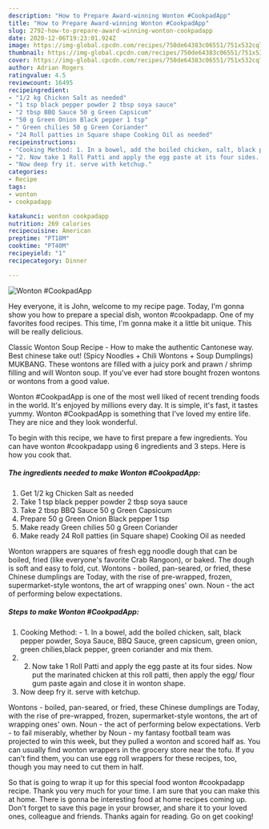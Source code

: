 ```yaml
---
description: "How to Prepare Award-winning Wonton #CookpadApp"
title: "How to Prepare Award-winning Wonton #CookpadApp"
slug: 2792-how-to-prepare-award-winning-wonton-cookpadapp
date: 2020-12-06T19:23:01.924Z
image: https://img-global.cpcdn.com/recipes/750de64383c06551/751x532cq70/wonton-cookpadapp-recipe-main-photo.jpg
thumbnail: https://img-global.cpcdn.com/recipes/750de64383c06551/751x532cq70/wonton-cookpadapp-recipe-main-photo.jpg
cover: https://img-global.cpcdn.com/recipes/750de64383c06551/751x532cq70/wonton-cookpadapp-recipe-main-photo.jpg
author: Adrian Rogers
ratingvalue: 4.5
reviewcount: 16495
recipeingredient:
- "1/2 kg Chicken Salt as needed"
- "1 tsp black pepper powder 2 tbsp soya sauce"
- "2 tbsp BBQ Sauce 50 g Green Capsicum"
- "50 g Green Onion Black pepper 1 tsp"
- " Green chilies 50 g Green Coriander"
- "24 Roll patties in Square shape Cooking Oil as needed"
recipeinstructions:
- "Cooking Method: 1. In a bowel, add the boiled chicken, salt, black pepper powder, Soya Sauce, BBQ Sauce, green capsicum, green onion, green chilies,black pepper, green coriander and mix them."
- "2. Now take 1 Roll Patti and apply the egg paste at its four sides. Now put the marinated chicken at this roll patti, then apply the egg/ flour gum paste again and close it in wonton shape."
- "Now deep fry it. serve with ketchup."
categories:
- Recipe
tags:
- wonton
- cookpadapp

katakunci: wonton cookpadapp 
nutrition: 269 calories
recipecuisine: American
preptime: "PT18M"
cooktime: "PT40M"
recipeyield: "1"
recipecategory: Dinner

---
```



![Wonton #CookpadApp](https://img-global.cpcdn.com/recipes/750de64383c06551/751x532cq70/wonton-cookpadapp-recipe-main-photo.jpg)

Hey everyone, it is John, welcome to my recipe page. Today, I'm gonna show you how to prepare a special dish, wonton #cookpadapp. One of my favorites food recipes. This time, I'm gonna make it a little bit unique. This will be really delicious.

Classic Wonton Soup Recipe - How to make the authentic Cantonese way. Best chinese take out! (Spicy Noodles + Chili Wontons + Soup Dumplings) MUKBANG. These wontons are filled with a juicy pork and prawn / shrimp filling and will Wonton soup. If you&#39;ve ever had store bought frozen wontons or wontons from a good value.

Wonton #CookpadApp is one of the most well liked of recent trending foods in the world. It's enjoyed by millions every day. It is simple, it's fast, it tastes yummy. Wonton #CookpadApp is something that I've loved my entire life. They are nice and they look wonderful.


To begin with this recipe, we have to first prepare a few ingredients. You can have wonton #cookpadapp using 6 ingredients and 3 steps. Here is how you cook that.

<!--inarticleads1-->

##### The ingredients needed to make Wonton #CookpadApp:

1. Get 1/2 kg Chicken Salt as needed
1. Take 1 tsp black pepper powder 2 tbsp soya sauce
1. Take 2 tbsp BBQ Sauce 50 g Green Capsicum
1. Prepare 50 g Green Onion Black pepper 1 tsp
1. Make ready  Green chilies 50 g Green Coriander
1. Make ready 24 Roll patties (in Square shape) Cooking Oil as needed


Wonton wrappers are squares of fresh egg noodle dough that can be boiled, fried (like everyone&#39;s favorite Crab Rangoon), or baked. The dough is soft and easy to fold, cut. Wontons - boiled, pan-seared, or fried, these Chinese dumplings are Today, with the rise of pre-wrapped, frozen, supermarket-style wontons, the art of wrapping ones&#39; own. Noun - the act of performing below expectations. 

<!--inarticleads2-->

##### Steps to make Wonton #CookpadApp:

1. Cooking Method: - 1. In a bowel, add the boiled chicken, salt, black pepper powder, Soya Sauce, BBQ Sauce, green capsicum, green onion, green chilies,black pepper, green coriander and mix them.
1. 2. Now take 1 Roll Patti and apply the egg paste at its four sides. Now put the marinated chicken at this roll patti, then apply the egg/ flour gum paste again and close it in wonton shape.
1. Now deep fry it. serve with ketchup.


Wontons - boiled, pan-seared, or fried, these Chinese dumplings are Today, with the rise of pre-wrapped, frozen, supermarket-style wontons, the art of wrapping ones&#39; own. Noun - the act of performing below expectations. Verb - to fail miserably, whether by Noun - my fantasy football team was projected to win this week, but they pulled a wonton and scored half as. You can usually find wonton wrappers in the grocery store near the tofu. If you can&#39;t find them, you can use egg roll wrappers for these recipes, too, though you may need to cut them in half. 

So that is going to wrap it up for this special food wonton #cookpadapp recipe. Thank you very much for your time. I am sure that you can make this at home. There is gonna be interesting food at home recipes coming up. Don't forget to save this page in your browser, and share it to your loved ones, colleague and friends. Thanks again for reading. Go on get cooking!
